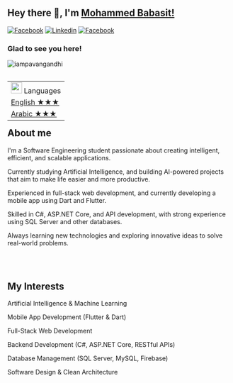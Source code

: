 ## Hey there 👋, I'm [Mohammed Babasit!](https://github.com/iampavangandhi/)
<a href="https://www.facebook.com/mohamedelkashef15/"><img
    src="https://img.shields.io/badge/-Facebook-3b5998?style=flat&logo=facebook&logoColor=white" alt="Facebook"></a>
<a href="https://www.linkedin.com/in/mohammed-babasit/"><img
    src="https://img.shields.io/badge/-Linkedin-0072b1?style=flat&logo=linkedin&logoColor=white" alt="Linkedin"></a>
<a href="https://www.instagram.com/mb.w40/"><img
    src="https://img.shields.io/badge/-Instagram-d62976?style=flat&logo=instagram&logoColor=white"
    alt="Facebook"></a>
<h3>Glad to see you here!</h1>
<p align="left"> <img src="https://komarev.com/ghpvc/?username=iampavangandhi&label=Profile%20views&color=0e75b6&style=flat" alt="iampavangandhi" /> </p>
<table align="right">
    <tr><td><img src="https://github.com/milaan9/milaan9/blob/main/3898082.svg" width="25"> Languages</a></td></tr>
    <tr><td><a href="README.md"> English ★★★</a></td></tr>
    <tr><td><a href="README_pt.md"> Arabic ★★★</a></td></tr>

</table>
<h2>About me</h2>
<p> I'm a Software Engineering student passionate about creating intelligent, efficient, and scalable applications.</p>
<p> Currently studying Artificial Intelligence, and building AI-powered projects that aim to make life easier and more productive.</p>
<p> Experienced in full-stack web development, and currently developing a mobile app using Dart and Flutter.</p>
<p> Skilled in C#, ASP.NET Core, and API development, with strong experience using SQL Server and other databases.</p>
<p> Always learning new technologies and exploring innovative ideas to solve real-world problems.</p>

<br>
<br>
<h2> My Interests</h2>

 Artificial Intelligence & Machine Learning

 Mobile App Development (Flutter & Dart)

 Full-Stack Web Development

 Backend Development (C#, ASP.NET Core, RESTful APIs)

 Database Management (SQL Server, MySQL, Firebase)

 Software Design & Clean Architecture

 




